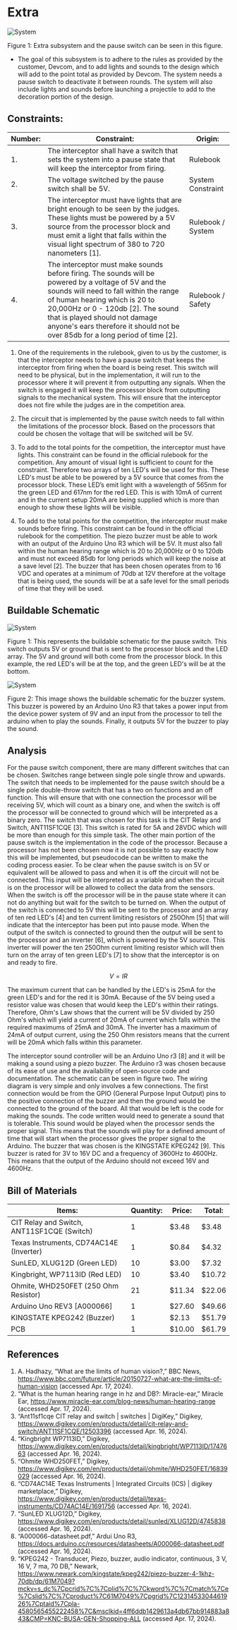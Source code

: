 # Extra

![System](../Images/Extra_jrneal20.png)

Figure 1: Extra subsystem and the pause switch can be seen in this figure.

- The goal of this subsystem is to adhere to the rules as provided by the customer, Devcom, and to add lights and sounds to the design which will add to the point total as provided by Devcom. The system needs a pause switch to deactivate it between rounds. The system will also include lights and sounds before launching a projectile to add to the decoration portion of the design.

## **Constraints:**

| **Number:** | **Constraint:** | **Origin:** | 
| --- | --- | --- |
| 1. |  The interceptor shall have a switch that sets the system into a pause state that will keep the interceptor from firing. | Rulebook |
| 2. | The voltage switched by the pause switch shall be 5V. | System Constraint|
| 3. | The interceptor must have lights that are bright enough to be seen by the judges. These lights must be powered by a 5V source from the processor block and must emit a light that falls within the visual light spectrum of 380 to 720 nanometers [1]. | Rulebook / System |
| 4. | The interceptor must make sounds before firing. The sounds will be powered by a voltage of 5V and the sounds will need to fall within the range of human hearing which is 20 to 20,000Hz or 0 - 120db [2]. The sound that is played should not damage anyone's ears therefore it should not be over 85db for a long period of time [2]. | Rulebook / Safety |
   
1. One of the requirements in the rulebook, given to us by the customer, is that the interceptor needs to have a pause switch that keeps the interceptor from firing when the board is being reset. This switch will need to be physical, but in the implementation, it will run to the processor where it will prevent it from outputting any signals. When the switch is engaged it will keep the processor block from outputting signals to the mechanical system. This will ensure that the interceptor does not fire while the judges are in the competition area.
   
2. The circuit that is implemented by the pause switch needs to fall within the limitations of the processor block. Based on the processors that could be chosen the voltage that will be switched will be 5V.

3. To add to the total points for the competition, the interceptor must have lights. This constraint can be found in the official rulebook for the competition. Any amount of visual light is sufficient to count for the constraint. Therefore two arrays of ten LED's will be used for this. These LED's must be able to be powered by a 5V source that comes from the processor block. These LED’s emit light with a wavelength of 565nm for the green LED and 617nm for the red LED. This is with 10mA of current and in the current setup 20mA are being supplied which is more than enough to show these lights will be visible.
   
5. To add to the total points for the competition, the interceptor must make sounds before firing. This constraint can be found in the official rulebook for the competition. The piezo buzzer must be able to work with an output of the Arduino Uno R3 which will be 5V. It must also fall within the human hearing range which is 20 to 20,000Hz or 0 to 120db and must not exceed 85db for long periods which will keep the noise at a save level [2]. The buzzer that has been chosen operates from  to 16 VDC and operates at a minimum of 70db at 12V therefore at the voltage that is being used, the sounds will be at a safe level for the small periods of time that they will be used. 
   
## Buildable Schematic
![System](../Images/Buildable_Extra_jrneal.png)

Figure 1: This represents the buildable schematic for the pause switch. This switch outputs 5V or ground that is sent to the processor block and the LED array. The 5V and ground will both come from the processor block. In this example, the red LED's will be at the top, and the green LED's will be at the bottom.

![System](../Images/Buildable_Buzzer.png)

Figure 2: This image shows the buildable schematic for the buzzer system. This buzzer is powered by an Arduino Uno R3 that takes a power input from the device power system of 9V and an input from the processor to tell the arduino when to play the sounds. Finally, it outputs 5V for the buzzer to play the sound.


## **Analysis**
For the pause switch component, there are many different switches that can be chosen. Switches range between single pole single throw and upwards. The switch that needs to be implemented for the pause switch should be a single pole double-throw switch that has a two on functions and an off function. This will ensure that with one connection the processor will be receiving 5V, which will count as a binary one, and when the switch is off the processor will be connected to ground which will be interpreted as a binary zero. The switch that was chosen for this task is the CIT Relay and Switch, ANT11SF1CQE [3]. This switch is rated for 5A and 28VDC which will be more than enough for this simple task. The other main portion of the pause switch is the implementation in the code of the processor. Because a processor has not been chosen now it is not possible to say exactly how this will be implemented, but pseudocode can be written to make the coding process easier. To be clear when the pause switch is on 5V or equivalent will be allowed to pass and when it is off the circuit will not be connected. This input will be interpreted as a variable and when the circuit is on the processor will be allowed to collect the data from the sensors. When the switch is off the processor will be in the pause state where it can not do anything but wait for the switch to be turned on. When the output of the switch is connected to 5V this will be sent to the processor and an array of ten red LED's [4] and ten current limiting resistors of 250Ohm [5] that will indicate that the interceptor has been put into pause mode. When the output of the switch is connected to ground then the output will be sent to the processor and an inverter [6], which is powered by the 5V source. This inverter will power the ten 250Ohm current limiting resistor which will then turn on the array of ten green LED's [7] to show that the interceptor is on and ready to fire.


$$V=IR$$

The maximum current that can be handled by the LED's is 25mA for the green LED's and for the red it is 30mA. Because of the 5V being used a resistor value was chosen that would keep the LED's within their ratings. Therefore, Ohm's Law shows that the current will be 5V divided by 250 Ohm's which will yield a current of 20mA of current which falls within the required maximums of 25mA and 30mA. The inverter has a maximum of 24mA of output current, using the 250 Ohm resistors means that the current will be 20mA which falls within this parameter.

The interceptor sound controller will be an Arduino Uno r3 [8] and it will be making a sound using a piezo buzzer. The Arduino r3 was chosen because of its ease of use and the availability of open-source code and documentation. The schematic can be seen in figure two. The wiring diagram is very simple and only involves a few connections. The first connection would be from the GPIO (General Purpose Input Output) pins to the positive connection of the buzzer and then the ground would be connected to the ground of the board. All that would be left is the code for making the sounds. The code written would need to generate a sound that is tolerable. This sound would be played when the processor sends the proper signal. This means that the sounds will play for a defined amount of time that will start when the processor gives the proper signal to the Arduino. The buzzer that was chosen is the KINGSTATE KPEG242 [9]. This buzzer is rated for 3V to 16V DC and a frequency of 3600Hz to 4600Hz. This means that the output of the Arduino should not exceed 16V and 4600Hz.  


## Bill of Materials

| **Items:** | **Quantity:** | **Price:** | **Total:** |
| --- | --- | --- | --- |
| CIT Relay and Switch, ANT11SF1CQE (Switch) | 1 | $3.48 | $3.48 |
| Texas Instruments, CD74AC14E (Inverter) | 1 | $0.84 | $4.32 |
| SunLED, XLUG12D (Green LED) | 10 | $3.00 | $7.32 |
| Kingbright, WP7113ID (Red LED) | 10 | $3.40 | $10.72 |
| Ohmite, WHD250FET (250 Ohm Resistor) | 21 | $11.34 | $22.06 |
| Arduino Uno REV3 [A000066] | 1 | $27.60 | $49.66 |
|  KINGSTATE KPEG242 (Buzzer) | 1 | $2.13 | $51.79 |
| PCB | 1 | $10.00 | $61.79 |

## References
1. A. Hadhazy, “What are the limits of human vision?,” BBC News, https://www.bbc.com/future/article/20150727-what-are-the-limits-of-human-vision (accessed Apr. 17, 2024). 
2. “What is the human hearing range in hz and DB?: Miracle-ear,” Miracle Ear, https://www.miracle-ear.com/blog-news/human-hearing-range (accessed Apr. 17, 2024). 
3. “Ant11sf1cqe CIT relay and switch | switches | DigiKey,” Digikey, https://www.digikey.com/en/products/detail/cit-relay-and-switch/ANT11SF1CQE/12503396 (accessed Apr. 16, 2024). 
4. “Kingbright WP7113ID,” Digikey, https://www.digikey.com/en/products/detail/kingbright/WP7113ID/1747663 (accessed Apr. 16, 2024). 
5. “Ohmite WHD250FET,” Digikey, https://www.digikey.com/en/products/detail/ohmite/WHD250FET/16839029 (accessed Apr. 16, 2024).
6. “CD74AC14E Texas Instruments | Integrated Circuits (ICS) | digikey marketplace,” Digikey, https://www.digikey.com/en/products/detail/texas-instruments/CD74AC14E/1691756 (accessed Apr. 16, 2024). 
7. “SunLED XLUG12D,” Digikey, https://www.digikey.com/en/products/detail/sunled/XLUG12D/4745838 (accessed Apr. 16, 2024).
8. “A000066-datasheet.pdf,” Ardui Uno R3, https://docs.arduino.cc/resources/datasheets/A000066-datasheet.pdf (accessed Apr. 16, 2024). 
9. “KPEG242 - Transducer, Piezo, buzzer, audio indicator, continuous, 3 V, 16 V, 7 ma, 70 DB,” Newark, https://www.newark.com/kingstate/kpeg242/piezo-buzzer-4-1khz-70db/dp/61M7049?mckv=s_dc%7Cpcrid%7C%7Cplid%7C%7Ckword%7C%7Cmatch%7Ce%7Cslid%7C%7Cproduct%7C61M7049%7Cpgrid%7C1231453304461926%7Cptaid%7Cpla-4580565455222458%7C&msclkid=4ff6ddb1429613a4db67bb914883a843&CMP=KNC-BUSA-GEN-Shopping-ALL (accessed Apr. 17, 2024). 
‌
